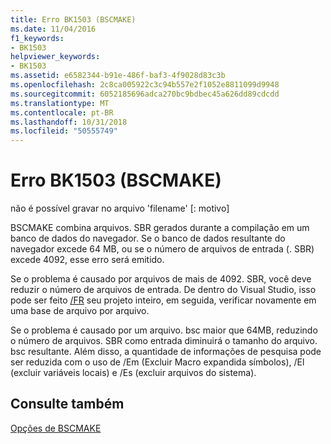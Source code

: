 ```yaml
---
title: Erro BK1503 (BSCMAKE)
ms.date: 11/04/2016
f1_keywords:
- BK1503
helpviewer_keywords:
- BK1503
ms.assetid: e6582344-b91e-486f-baf3-4f9028d83c3b
ms.openlocfilehash: 2c8ca005922c3c94b557e2f1052e8811099d9948
ms.sourcegitcommit: 6052185696adca270bc9bdbec45a626dd89cdcdd
ms.translationtype: MT
ms.contentlocale: pt-BR
ms.lasthandoff: 10/31/2018
ms.locfileid: "50555749"
---
```

# <a name="bscmake-error-bk1503"></a>Erro BK1503 (BSCMAKE)

não é possível gravar no arquivo 'filename' [: motivo]

BSCMAKE combina arquivos. SBR gerados durante a compilação em um banco de dados do navegador. Se o banco de dados resultante do navegador excede 64 MB, ou se o número de arquivos de entrada (. SBR) excede 4092, esse erro será emitido.

Se o problema é causado por arquivos de mais de 4092. SBR, você deve reduzir o número de arquivos de entrada. De dentro do Visual Studio, isso pode ser feito [/FR](../../build/reference/fr-fr-create-dot-sbr-file.md) seu projeto inteiro, em seguida, verificar novamente em uma base de arquivo por arquivo.

Se o problema é causado por um arquivo. bsc maior que 64MB, reduzindo o número de arquivos. SBR como entrada diminuirá o tamanho do arquivo. bsc resultante. Além disso, a quantidade de informações de pesquisa pode ser reduzida com o uso de /Em (Excluir Macro expandida símbolos), /El (excluir variáveis locais) e /Es (excluir arquivos do sistema).

## <a name="see-also"></a>Consulte também

[Opções de BSCMAKE](../../build/reference/bscmake-options.md)